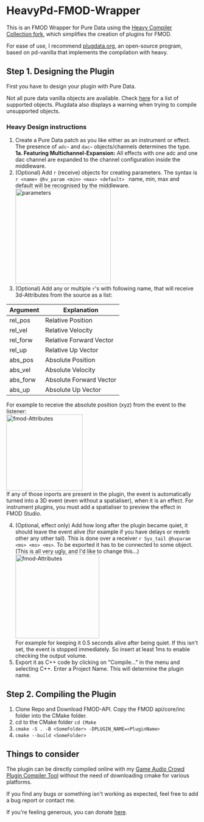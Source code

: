 # HeavyPd-FMOD-Wrapper

This is an FMOD Wrapper for Pure Data using the [Heavy Compiler Collection  fork](https://github.com/Wasted-Audio/hvcc), which simplifies the creation of plugins for FMOD.

For ease of use, I recommend [plugdata.org](https://plugdata.org/), an open-source program, based on pd-vanilla that implements the compilation with heavy.

## Step 1. Designing the Plugin

First you have to design your plugin with Pure Data.

Not all pure data vanilla objects are available. Check [here](https://github.com/Wasted-Audio/hvcc/blob/develop/docs/09.supported_vanilla_objects.md) for a list of supported objects.
Plugdata also displays a warning when trying to compile unsupported objects.

### Heavy Design instructions

1. Create a Pure Data patch as you like either as an instrument or effect. The presence of ```adc~``` and ```dac~``` objects/channels determines the type. <br>
**1a. Featuring Multichannel-Expansion:** All effects with one adc and one dac channel are expanded to the channel configuration inside the middleware.
2. (Optional) Add ```r``` (receive) objects for creating parameters. The syntax is ```r <name> @hv_param <min> <max> <default> ``` name, min, max and default will be recognised by the middleware. <br>
      <img width=250px src="https://i.postimg.cc/k5rz7BH8/Bildschirmfoto-2024-09-20-um-15-21-52.png" alt="parameters">
3. (Optional) Add any or multiple ```r```'s with following name, that will receive 3d-Attributes from the source as a list:

| Argument | Explanation             |
|----------|-------------------------|
| rel_pos  | Relative Position       |
| rel_vel  | Relative Velocity       |
| rel_forw | Relative Forward Vector |
| rel_up   | Relative Up Vector      |
| abs_pos  | Absolute Position       |
| abs_vel  | Absolute Velocity       |
| abs_forw | Absolute Forward Vector |
| abs_up   | Absolute Up Vector      |

For example to receive the absolute position (xyz) from the event to the listener: <br>
<img width=200px src="https://i.postimg.cc/Kjx4wPBY/abs-pos-hvcc.png" alt="fmod-Attributes"/> <br>
If any of those inports are present in the plugin, the event is automatically turned into a 3D event (even without a spatialiser), when it is an effect. For instrument plugins, you must add a spatialiser to preview the effect in FMOD Studio. <br>

4. (Optional, effect only) Add how long after the plugin became quiet, it should leave the event alive (for example if you have delays or reverb other any other tail). This is done over a receiver ```r Sys_tail @hvparam <ms> <ms> <ms>```. To be exported it has to be connected to some object.
   (This is all very ugly, and I'd like to change this...) <br>
   <img width=220px src="https://i.postimg.cc/Qx7PH24C/Sys-Tail-Pd.png" alt="fmod-Attributes"/> <br>
   For example for keeping it 0.5 seconds alive after being quiet. If this isn't set, the event is stopped immediately. So insert at least 1ms to enable checking the output volume. <br>
5. Export it as C++ code by clicking on "Compile..." in the menu and selecting C++. Enter a Project Name. This will determine the plugin name.
   
## Step 2. Compiling the Plugin

1. Clone Repo and Download FMOD-API. Copy the FMOD api/core/inc folder into the CMake folder.
2. cd to the CMake folder ```cd CMake```
3. ```cmake -S . -B <SomeFolder> -DPLUGIN_NAME=<PluginName>```
4. ```cmake --build <SomeFolder>```

## Things to consider

The plugin can be directly compiled online with my [Game Audio Crowd Plugin Compiler Tool](https://plugincompiler.jrfsound.ch) without the need of downloading cmake for various platforms.

If you find any bugs or something isn't working as expected, feel free to add a bug report or contact me.

If you're feeling generous, you can donate [here](https://www.paypal.com/donate/?business=5WX6KRT4HFEU2&no_recurring=1&currency_code=CHF).

